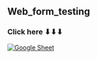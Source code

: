 ## Web_form_testing

### Click here ⬇⬇⬇

[![Google Sheet](https://jiahaog.github.io/nativefier-icons/files/google-sheets.ico)](https://docs.google.com/spreadsheets/d/1QkkykfeVhxGDa2Ljgum60nCQAVXMW87LAT7S8avQBJU/edit?usp=sharing)


